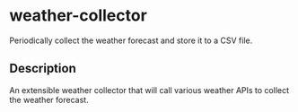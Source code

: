 # weather-collector

Periodically collect the weather forecast and store it to a CSV file.

## Description

An extensible weather collector that will call various weather APIs to collect the weather forecast.
